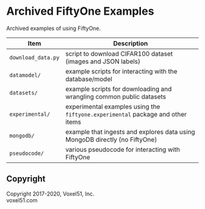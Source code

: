 # Archived FiftyOne Examples

Archived examples of using FiftyOne.

| Item               | Description |
| ------------------ | ----------- |
| `download_data.py` | script to download CIFAR100 dataset (images and JSON labels) |
| `datamodel/`       | example scripts for interacting with the database/model |
| `datasets/`        | example scripts for downloading and wrangling common public datasets |
| `experimental/`    | experimental examples using the `fiftyone.experimental` package and other items |
| `mongodb/`         | example that ingests and explores data using MongoDB directly (no FiftyOne) |
| `pseudocode/`      | various pseudocode for interacting with FiftyOne |


## Copyright

Copyright 2017-2020, Voxel51, Inc.<br>
voxel51.com

